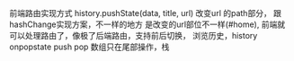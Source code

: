 前端路由实现方式  history.pushState(data, title, url) 改变url 的path部分， 跟hashChange实现方案，不一样的地方
是改变的url部位不一样(#home), 前端就可以处理路由了，像极了后端路由，支持前后切换，
浏览历史，history  onpopstate
push  pop 数组只在尾部操作，栈